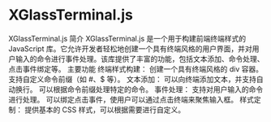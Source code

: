 # XGlassTerminal.js
XGlassTerminal.js 简介 XGlassTerminal.js 是一个用于构建前端终端样式的 JavaScript 库。它允许开发者轻松地创建一个具有终端风格的用户界面，并对用户输入的命令进行事件处理。该库提供了丰富的功能，包括文本添加、命令处理、点击事件绑定等。 主要功能 终端样式构建： 创建一个具有终端风格的 div 容器。 支持自定义命令前缀（如 #、$ 等）。 文本添加： 可以向终端添加文本，并支持自动换行。 可以根据命令前缀处理特定的命令。 事件处理： 支持对用户输入的命令进行处理。 可以绑定点击事件，使用户可以通过点击终端来聚焦输入框。 样式定制： 提供基本的 CSS 样式，可以根据需要进行自定义。
